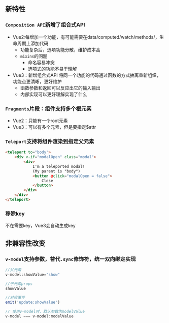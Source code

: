 ## 新特性

### `Composition API`新增了组合式API
- Vue2:每增加一个功能，有可能需要在data/computed/watch/methods/，生命周期上添加代码
	- 功能复杂后，选项功能分散，维护成本高
	- `mixins`的问题
		- 命名容易冲突
		- 选项式的功能不易于理解
- Vue3：新增组合式API
将同一个功能的代码通过函数的方式抽离重新组织，功能点更清晰，更好维护
	- 函数参数和返回可以反应出它的输入输出
	- 内部实现可以更好理解实现了什么

#### 

### `Fragments`片段：组件支持多个根元素
  - Vue2：只能有一个root元素
  - Vue3：可以有多个元素，但是要指定$attr

### `Teleport`支持将组件渲染到指定父元素
```html
<teleport to="body">
	<div v-if="modalOpen" class="modal">
		<div>
			I'm a teleported modal! 
			(My parent is "body")
			<button @click="modalOpen = false">
				Close
			</button>
		</div>
	</div>
</teleport>
```

### 移除key
不在需要key，Vue3会自动生成key

## 非兼容性改变

### `v-model`支持参数，替代`.sync`修饰符，统一双向绑定实现
```javascript
//父元素
v-model:showValue="show"

//子元素props
showValue

//对应事件
emit('update:showValue')

// 使用v-model时，默认参数为modelValue
v-model === v-model:modelValue
```